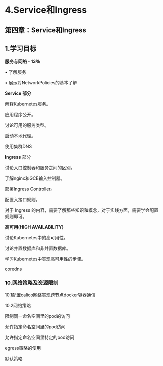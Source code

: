 # 4.Service和Ingress

## 第四章：Service和Ingress

## 1.学习目标

**服务与网络 - 13％**

• 了解服务

• 展示对NetworkPolicies的基本了解

**Service 部分**

解释Kubernetes服务。

应用程序公开。

讨论可用的服务类型。

启动本地代理。

使用集群DNS

**Ingress** 部分

讨论入口控制器和服务之间的区别。

了解nginx和GCE输入控制器。

部署Ingress Controller。

配置入接口规则。

对于 Ingress 的内容，需要了解那些知识和概念，对于实践方面，需要学会配置规则即可。

**高可用(HIGH AVAILABILITY)**

讨论Kubernetes中的高可用性。

讨论并置数据库和非并置数据库。

学习Kubernetes中实现高可用性的步骤。



coredns

### **10.网络策略及资源限制**

10.1配置calico网络实现跨节点docker容器通信

10.2网络策略

限制同一命名空间里的pod的访问

允许指定命名空间里的pod访问

允许指定命名空间里特定的pod访问

egress策略的使用

默认策略
